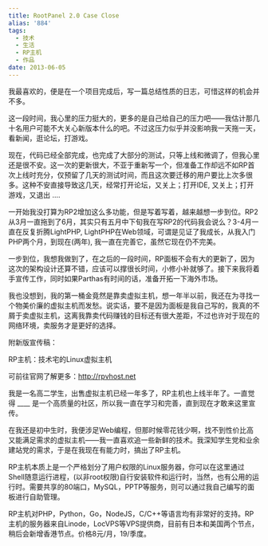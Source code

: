 ```yaml
---
title: RootPanel 2.0 Case Close
alias: '884'
tags:
  - 技术
  - 生活
  - RP主机
  - 作品
date: 2013-06-05
---
```


我最喜欢的，便是在一个项目完成后，写一篇总结性质的日志，可惜这样的机会并不多。

这一段时间，我心里的压力挺大的，更多的是自己给自己的压力吧——我估计那几十名用户可能不大关心新版本什么的吧。不过这压力似乎并没影响我一天拖一天，看新闻，逛论坛，打游戏。

现在，代码已经全部完成，也完成了大部分的测试，只等上线和微调了，但我心里还是很不安。这一次的更新很大，不亚于重新写一个，但准备工作却远不如RP首次上线时充分，仅预留了几天的测试时间，而且这次要迁移的用户要比上次多很多。这种不安直接导致这几天，经常打开论坛，又关上；打开IDE, 又关上；打开游戏，又退出 ....

一开始我没打算为RP2增加这么多功能，但是写着写着，越来越想一步到位。RP2从3月一直拖到了6月，其实只有五月中下旬我在写RP2的代码我会说么？3-4月一直在反复折腾LightPHP, LightPHP在Web领域，可谓是见证了我成长，从我入门PHP两个月，到现在(两年), 我一直在完善它，虽然它现在仍不完美。

一步到位，我想我做到了，在之后的一段时间，RP面板不会有大的更新了，因为这次的架构设计还算不错，应该可以撑很长时间，小修小补就够了。接下来我将着手宣传工作，同时如果Parthas有时间的话，准备开拓一下海外市场。

我也没想到，我的第一桶金竟然是靠卖虚拟主机，想一年半以前，我还在为寻找一个物美价廉的虚拟主机而发愁。说实话，要不是因为面板是我自己写的，我真的不屑于卖虚拟主机，这离我靠卖代码赚钱的目标还有很大差距，不过也许对于现在的网络环境，卖服务才是更好的选择。

附新版宣传稿：

RP主机：技术宅的Linux虚拟主机

可前往官网了解更多：http://rpvhost.net

我是一名高二学生，出售虚拟主机已经一年多了，RP主机也上线半年了。一直觉得 ____ 是一个高质量的社区，所以我一直在学习和完善，直到现在才敢来这里宣传。

在我还是初中生时，我便涉足Web编程，但那时候零花钱少啊，找不到性价比高又能满足需求的虚拟主机——我一直喜欢追一些新鲜的技术。我深知学生党和业余建站党的需求，于是在我现在有能力时，搞出了RP主机。

RP主机本质上是一个严格划分了用户权限的Linux服务器，你可以在这里通过Shell随意运行进程，(以非root权限)自行安装软件和运行时，当然，也有公用的运行时。需要共享的80端口，MySQL，PPTP等服务，则可以通过我自己编写的面板进行自助管理。

RP主机对PHP，Python，Go，NodeJS，C/C++等语言均有非常好的支持。RP主机的服务器来自Linode，LocVPS等VPS提供商，目前有日本和美国两个节点，稍后会新增香港节点。价格8元/月，19/季度。
